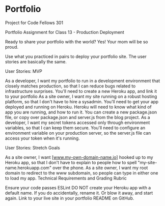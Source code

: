 # Portfolio
Project for Code Fellows 301

Portfolio Assignment for Class 13 - Production Deployment

Ready to share your portfolio with the world? Yes! Your mom will be so proud.

Use what you practiced in pairs to deploy your portfolio site. The user stories are basically the same.

User Stories: MVP

As a developer, I want my portfolio to run in a development environment that closely matches production, so that I can reduce bugs related to infrastructure surprises.
You'll need to create a new Heroku app, and link it to your portfolio
As a site owner, I want my site running on a robust hosting platform, so that I don't have to hire a sysadmin.
You'll need to get your app deployed and running on Heroku.
Heroku will need to know what kind of app you are running, and how to run it.
You can create a new package.json file, or copy over package.json and server.js from the blog project.
As a developer, I want my secret tokens accessed only through environment variables, so that I can keep them secure.
You'll need to configure an environment variable on your production server, so the server.js file can access your token when it's running.

User Stories: Stretch Goals

As a site owner, I want [www.my-own-domain-name.io] hooked up to my Heroku app, so that I don't have to explain to people how to spell "my-site-name.herokuapp.com" over the phone.
As a site owner, I want my root domain to redirect to the www subdomain, so people can type in either one to load my app.
Technical Requirements and Grading Rubric

Ensure your code passes ESLint
DO NOT create your Heroku app with a default name. If you do accidentally, rename it. Or blow it away, and start again.
Link to your live site in your portfolio README on GitHub.
